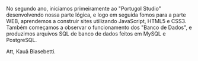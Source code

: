 No segundo ano, iniciamos primeiramente ao "Portugol Studio" desenvolvendo nossa parte lógica, e logo em seguida fomos para a parte WEB, aprendemos a construir sites utilizando JavaScript, HTML5 e CSS3. Também começamos a observar o funcionamento dos "Banco de Dados", e produzimos arquivos SQL de banco de dados feitos em MySQL e PostgreSQL.

Att, Kauã Biasebetti.
